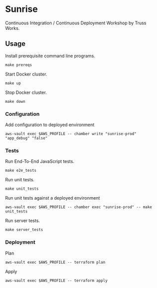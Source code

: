 # Sunrise

Continuous Integration / Continuous Deployment Workshop by Truss Works.

## Usage

Install prerequisite command line programs.

```shell
make prereqs
```

Start Docker cluster.

```shell
make up
```

Stop Docker cluster.

```shell
make down
```

### Configuration

Add configuration to deployed environment

```shell
aws-vault exec $AWS_PROFILE -- chamber write "sunrise-prod" "app_debug" "false"
```

### Tests

Run End-To-End JavaScript tests.

```shell
make e2e_tests
```

Run unit tests.

```shell
make unit_tests
```

Run unit tests against a deployed environment

```shell
aws-vault exec $AWS_PROFILE -- chamber exec "sunrise-prod" -- make unit_tests
```

Run server tests.

```shell
make server_tests
```

### Deployment

Plan

```shell
aws-vault exec $AWS_PROFILE -- terraform plan
```

Apply

```shell
aws-vault exec $AWS_PROFILE -- terraform apply
```

